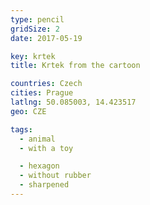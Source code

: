 ```yaml
---
type: pencil
gridSize: 2
date: 2017-05-19

key: krtek
title: Krtek from the cartoon

countries: Czech
cities: Prague
latlng: 50.085003, 14.423517
geo: CZE

tags:
  - animal
  - with a toy

  - hexagon
  - without rubber
  - sharpened
---
```

